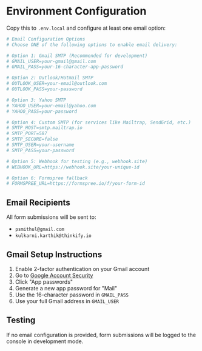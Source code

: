 # Environment Configuration

Copy this to `.env.local` and configure at least one email option:

```bash
# Email Configuration Options
# Choose ONE of the following options to enable email delivery:

# Option 1: Gmail SMTP (Recommended for development)
# GMAIL_USER=your-gmail@gmail.com
# GMAIL_PASS=your-16-character-app-password

# Option 2: Outlook/Hotmail SMTP
# OUTLOOK_USER=your-email@outlook.com
# OUTLOOK_PASS=your-password

# Option 3: Yahoo SMTP
# YAHOO_USER=your-email@yahoo.com
# YAHOO_PASS=your-password

# Option 4: Custom SMTP (for services like Mailtrap, SendGrid, etc.)
# SMTP_HOST=smtp.mailtrap.io
# SMTP_PORT=587
# SMTP_SECURE=false
# SMTP_USER=your-username
# SMTP_PASS=your-password

# Option 5: Webhook for testing (e.g., webhook.site)
# WEBHOOK_URL=https://webhook.site/your-unique-id

# Option 6: Formspree fallback
# FORMSPREE_URL=https://formspree.io/f/your-form-id
```

## Email Recipients

All form submissions will be sent to:
- `psmithul@gmail.com`
- `kulkarni.karthik@thinkify.io`

## Gmail Setup Instructions

1. Enable 2-factor authentication on your Gmail account
2. Go to [Google Account Security](https://myaccount.google.com/security)
3. Click "App passwords"
4. Generate a new app password for "Mail"
5. Use the 16-character password in `GMAIL_PASS`
6. Use your full Gmail address in `GMAIL_USER`

## Testing

If no email configuration is provided, form submissions will be logged to the console in development mode. 